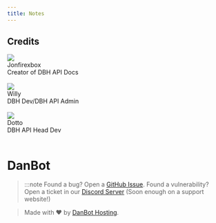 ```yaml
---
title: Notes
---
```


## Credits

<div className="user_box">
  <img className="profile-picture-avatar" src="https://cdn.discordapp.com/avatars/856176853719187506/b8c835a2c8598bd98b72653c0fe21dad.png?size=1024"/>
  <div className="name">
    Jonfirexbox
  </div>
  <div className="comment">
  Creator of DBH API Docs
  </div>
</div>
<br/>
<div className="user_box">
  <img className="profile-picture-avatar" src="https://cdn.discordapp.com/avatars/853158265466257448/35eb8b32381055e896a6a2c6368065dd.png?size=1024"/>
  <div className="name">
    Willy
  </div>
  <div className="comment">
  DBH Dev/DBH API Admin
  </div>
</div>
<br/>
<div className="user_box">
  <img className="profile-picture-avatar" src="https://cdn.discordapp.com/avatars/599204289088585738/186beb3119e2c3763f11e2cd35882873.png?size=1024"/>
  <div className="name">
    Dotto
  </div>
  <div className="comment">
  DBH API Head Dev
  </div>
</div>
<br/>

# DanBot

> :::note
> Found a bug? Open a [GitHub Issue](https://github.com/DanBot-Hosting/DBH-BOT-API/issues/new). Found a vulnerability? Open a ticket in our [Discord Server](https://discord.gg/dbh) (Soon enough on a support website!)

> Made with ❤️ by [DanBot Hosting](https://danbot.host).